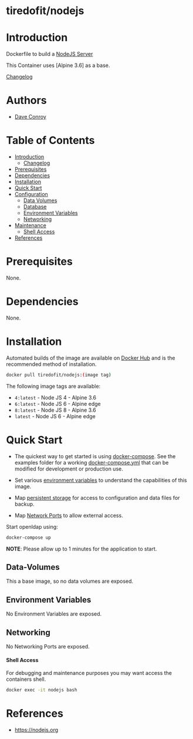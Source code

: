 # tiredofit/nodejs

# Introduction

Dockerfile to build a [NodeJS Server](https://nodejs.org) 

This Container uses [Alpine 3.6] as a base.



[Changelog](CHANGELOG.md)

# Authors

- [Dave Conroy](https://github.com/tiredofit)

# Table of Contents

- [Introduction](#introduction)
	- [Changelog](CHANGELOG.md)
- [Prerequisites](#prerequisites)
- [Dependencies](#dependendcies)
- [Installation](#installation)
- [Quick Start](#quick-start)
- [Configuration](#configuration)
	- [Data Volumes](#data-volumes)
	- [Database](#database)
	- [Environment Variables](#environmentvariables)   
	- [Networking](#networking)
- [Maintenance](#maintenance)
	- [Shell Access](#shell-access)
- [References](#references)


# Prerequisites

None.

# Dependencies

None.

# Installation

Automated builds of the image are available on [Docker Hub](https://tiredofit/nodejs) and is the recommended method of installation.


```bash
docker pull tiredofit/nodejs:(image tag)
```


The following image tags are available:

* `4:latest` - Node JS 4 - Alpine 3.6
* `6:latest` - Node JS 6 - Alpine edge
* `8:latest` - Node JS 8 - Alpine 3.6
* `latest` - Node JS 6 - Alpine edge


# Quick Start

* The quickest way to get started is using [docker-compose](https://docs.docker.com/compose/). See the examples folder for a working [docker-compose.yml](examples/docker-compose.yml) that can be modified for development or production use.

* Set various [environment variables](#environment-variables) to understand the capabilities of this image.
* Map [persistent storage](#data-volumes) for access to configuration and data files for backup.
* Map [Network Ports](#networking) to allow external access.

Start openldap using:

```bash
docker-compose up
```
__NOTE__: Please allow up to 1 minutes for the application to start.


## Data-Volumes


This a base image, so no data volumes are exposed.


## Environment Variables

No Environment Variables are exposed.

## Networking

No Networking Ports are exposed.

#### Shell Access

For debugging and maintenance purposes you may want access the containers shell. 

```bash
docker exec -it nodejs bash
```

# References

* https://nodejs.org
